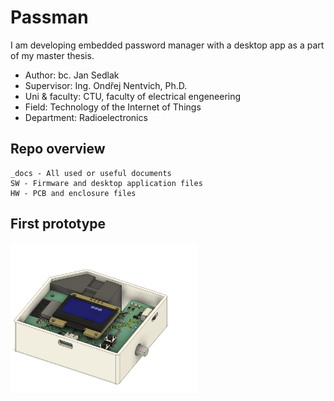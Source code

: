 # Passman
I am developing embedded password manager with a desktop app as a part of my master thesis.  

- Author: bc. Jan Sedlak
- Supervisor: Ing. Ondřej Nentvich, Ph.D.
- Uni & faculty: CTU, faculty of electrical engeneering
- Field: Technology of the Internet of Things
- Department: Radioelectronics

## Repo overview

    _docs - All used or useful documents
    SW - Firmware and desktop application files
    HW - PCB and enclosure files

## First prototype
<img src = "HW/box_v1.png" width="300">

